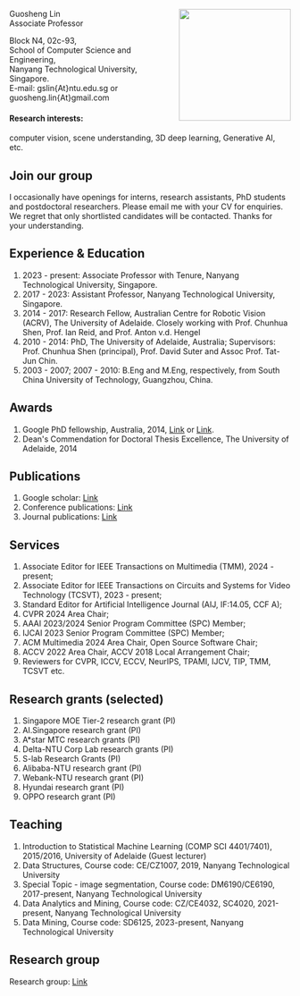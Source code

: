 
[<img src="https://guosheng.github.io/my_pic.jpg" height="200" style="float: right;">](https://guosheng.github.io/my_pic.jpg)

Guosheng Lin  
Associate Professor  

Block N4, 02c-93,  
School of Computer Science and Engineering,  
Nanyang Technological University, Singapore.   
E-mail:   gslin{At}ntu.edu.sg   or   guosheng.lin{At}gmail.com  

#### Research interests:
computer vision, scene understanding, 3D deep learning, Generative AI, etc.   



## Join our group
I occasionally have openings for interns, research assistants, PhD students and postdoctoral researchers. Please email me with your CV for enquiries. We regret that only shortlisted candidates will be contacted. Thanks for your understanding.


## Experience & Education
1. 2023 - present: Associate Professor with Tenure, Nanyang Technological University, Singapore.  
2. 2017 - 2023: Assistant Professor, Nanyang Technological University, Singapore.  
3. 2014 - 2017: Research Fellow, Australian Centre for Robotic Vision (ACRV), The University of Adelaide. Closely working with Prof. Chunhua Shen, Prof. Ian Reid, and Prof. Anton v.d. Hengel  
4. 2010 - 2014: PhD, The University of Adelaide, Australia; Supervisors: Prof. Chunhua Shen (principal), Prof. David Suter and Assoc Prof. Tat-Jun Chin.  
5. 2003 - 2007; 2007 - 2010: B.Eng and M.Eng, respectively, from South China University of Technology, Guangzhou, China.

## Awards  
1. Google PhD fellowship, Australia, 2014, [Link](http://google-au.blogspot.com.au/2014/06/two-australians-selected-for-google-phd.html) or [Link](http://googleresearch.blogspot.com.au/2014/06/2014-google-phd-fellowships-supporting.html).  
2. Dean's Commendation for Doctoral Thesis Excellence, The University of Adelaide, 2014

## Publications
1. Google scholar: [Link](https://scholar.google.com/citations?user=ZudEhvcAAAAJ&hl=en)       
2. Conference publications: [Link](https://guosheng.github.io/pub_conference)
3. Journal publications: [Link](https://guosheng.github.io/pub_journal)

## Services  
1. Associate Editor for IEEE Transactions on Multimedia (TMM), 2024 - present;
2. Associate Editor for IEEE Transactions on Circuits and Systems for Video Technology (TCSVT), 2023 - present;
3. Standard Editor for Artificial Intelligence Journal (AIJ, IF:14.05, CCF A);
4. CVPR 2024 Area Chair;
5. AAAI 2023/2024 Senior Program Committee (SPC) Member;
6. IJCAI 2023 Senior Program Committee (SPC) Member;
7. ACM Multimedia 2024 Area Chair, Open Source Software Chair;
8. ACCV 2022 Area Chair, ACCV 2018 Local Arrangement Chair;
9. Reviewers for CVPR, ICCV, ECCV, NeurIPS, TPAMI, IJCV, TIP, TMM, TCSVT etc.  

## Research grants (selected)
1. Singapore MOE Tier-2 research grant (PI)  
2. AI.Singapore research grant (PI)
3. A*star MTC research grants (PI)
4. Delta-NTU Corp Lab research grants (PI)  
5. S-lab Research Grants (PI)  
6. Alibaba-NTU research grant (PI)
7. Webank-NTU research grant (PI)
8. Hyundai research grant (PI)
9. OPPO research grant (PI)

## Teaching  
1. Introduction to Statistical Machine Learning (COMP SCI 4401/7401), 2015/2016, University of Adelaide (Guest lecturer)
2. Data Structures,  Course code: CE/CZ1007, 2019, Nanyang Technological University
3. Special Topic - image segmentation, Course code: DM6190/CE6190, 2017-present, Nanyang Technological University
4. Data Analytics and Mining, Course code: CZ/CE4032, SC4020, 2021-present, Nanyang Technological University
5. Data Mining, Course code: SD6125, 2023-present, Nanyang Technological University

## Research group
Research group: [Link](https://guosheng.github.io/group)


